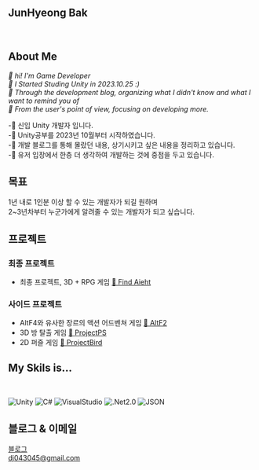 
## JunHyeong Bak

</br>

## About Me

_👋 hi! I'm Game Developer_   
_🌱 I Started Studing Unity in 2023.10.25 :)_  
_💬 Through the development blog, organizing what I didn't know and what I want to remind you of_  
_🔹 From the user's point of view, focusing on developing more._


-👋 신입 Unity 개발자 입니다.  
-🌱 Unity공부를 2023년 10월부터 시작하였습니다.  
-💬 개발 블로그를 통해 몰랐던 내용, 상기시키고 싶은 내용을 정리하고 있습니다.   
-🔹 유저 입장에서 한층 더 생각하여 개발하는 것에 중점을 두고 있습니다.
</br>

## 목표
  
1년 내로 1인분 이상 할 수 있는 개발자가 되길 원하며   
2~3년차부터 누군가에게 알려줄 수 있는 개발자가 되고 싶습니다. 
</br>

## 프로젝트

### 최종 프로젝트

- 최종 프로젝트, 3D + RPG 게임 [🔗 Find Aieht](https://github.com/dj04304/Find_aiehT)

### 사이드 프로젝트

- AltF4와 유사한 장르의 액션 어드벤쳐 게임 [🔗 AltF2](https://github.com/dj04304/AltF2)  
- 3D 방 탈출 게임 [🔗 ProjectPS](https://github.com/dj04304/ProjectPS)  
- 2D 퍼즐 게임 [🔗 ProjectBird](https://github.com/dj04304/ProjectBird)  


## My Skils is...

</br>

![Unity](https://img.shields.io/badge/-Unity-%23000000?style=flat-square&logo=Unity) ![C#](https://img.shields.io/badge/-C%23-%7ED321?logo=Csharp&style=flat) ![VisualStudio](https://img.shields.io/badge/-VisualStudio-%235C2D91?logo=visualstudio&style=flat) ![.Net2.0](https://img.shields.io/badge/-.Net2.0-%23512BD4?logo=dotnet&style=flat) ![JSON](https://img.shields.io/badge/-JSON-%23000000?logo=json&style=flat)


## 블로그 & 이메일

[블로그](https://dochistory.tistory.com/)   
<dj043045@gmail.com>

<!--
**dj04304/dj04304** is a ✨ _special_ ✨ repository because its `README.md` (this file) appears on your GitHub profile.

Here are some ideas to get you started:

- 🔭 I’m currently working on ...
- 🌱 I’m currently learning ...
- 👯 I’m looking to collaborate on ...
- 🤔 I’m looking for help with ...
- 💬 Ask me about ...
- 📫 How to reach me: ...
- 😄 Pronouns: ...
- ⚡ Fun fact: ...
-->
